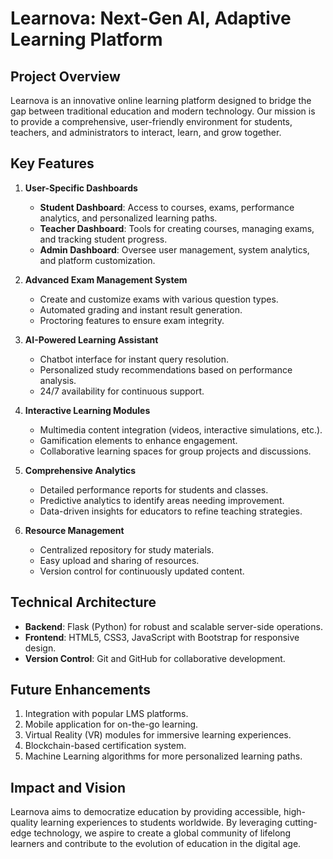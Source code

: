 # Learnova: Next-Gen AI, Adaptive Learning Platform

## Project Overview

Learnova is an innovative online learning platform designed to bridge the gap between traditional education and modern technology. Our mission is to provide a comprehensive, user-friendly environment for students, teachers, and administrators to interact, learn, and grow together.

## Key Features

1. **User-Specific Dashboards**
   - **Student Dashboard**: Access to courses, exams, performance analytics, and personalized learning paths.
   - **Teacher Dashboard**: Tools for creating courses, managing exams, and tracking student progress.
   - **Admin Dashboard**: Oversee user management, system analytics, and platform customization.

2. **Advanced Exam Management System**
   - Create and customize exams with various question types.
   - Automated grading and instant result generation.
   - Proctoring features to ensure exam integrity.

3. **AI-Powered Learning Assistant**
   - Chatbot interface for instant query resolution.
   - Personalized study recommendations based on performance analysis.
   - 24/7 availability for continuous support.

4. **Interactive Learning Modules**
   - Multimedia content integration (videos, interactive simulations, etc.).
   - Gamification elements to enhance engagement.
   - Collaborative learning spaces for group projects and discussions.

5. **Comprehensive Analytics**
   - Detailed performance reports for students and classes.
   - Predictive analytics to identify areas needing improvement.
   - Data-driven insights for educators to refine teaching strategies.

6. **Resource Management**
   - Centralized repository for study materials.
   - Easy upload and sharing of resources.
   - Version control for continuously updated content.

## Technical Architecture

- **Backend**: Flask (Python) for robust and scalable server-side operations.
- **Frontend**: HTML5, CSS3, JavaScript with Bootstrap for responsive design.
- **Version Control**: Git and GitHub for collaborative development.

## Future Enhancements

1. Integration with popular LMS platforms.
2. Mobile application for on-the-go learning.
3. Virtual Reality (VR) modules for immersive learning experiences.
4. Blockchain-based certification system.
5. Machine Learning algorithms for more personalized learning paths.

## Impact and Vision

Learnova aims to democratize education by providing accessible, high-quality learning experiences to students worldwide. By leveraging cutting-edge technology, we aspire to create a global community of lifelong learners and contribute to the evolution of education in the digital age.
